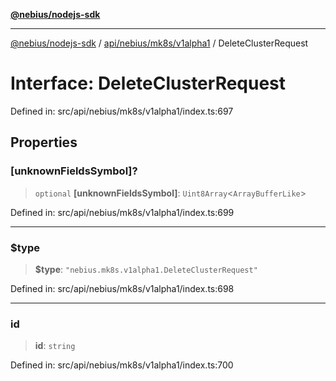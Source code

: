 [**@nebius/nodejs-sdk**](../../../../../README.md)

***

[@nebius/nodejs-sdk](../../../../../README.md) / [api/nebius/mk8s/v1alpha1](../README.md) / DeleteClusterRequest

# Interface: DeleteClusterRequest

Defined in: src/api/nebius/mk8s/v1alpha1/index.ts:697

## Properties

### \[unknownFieldsSymbol\]?

> `optional` **\[unknownFieldsSymbol\]**: `Uint8Array`\<`ArrayBufferLike`\>

Defined in: src/api/nebius/mk8s/v1alpha1/index.ts:699

***

### $type

> **$type**: `"nebius.mk8s.v1alpha1.DeleteClusterRequest"`

Defined in: src/api/nebius/mk8s/v1alpha1/index.ts:698

***

### id

> **id**: `string`

Defined in: src/api/nebius/mk8s/v1alpha1/index.ts:700

